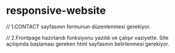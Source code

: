 # responsive-website

// 1.CONTACT sayfasının formunun düzenlenmesi gerekiyor.

// 2.Frontpage hazırlandı fonksiyonu yazıldı ve çalışır vaziyette. Site açılışında başlaması gereken html sayfasının belirlenmesi gerekiyor.
